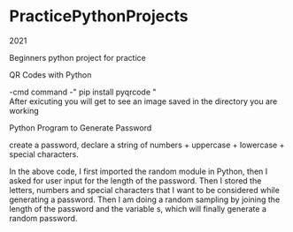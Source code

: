 # PracticePythonProjects

2021 

Beginners python project for practice


QR Codes with Python

-cmd command
-" pip install pyqrcode "  
After exicuting you will get to see an image saved in the directory you are working  


  
Python Program to Generate Password 

create a password, declare a string of numbers + uppercase + lowercase + special characters.

In the above code, I first imported the random module in Python, then I asked for user input for the length of the password. Then I stored the letters, numbers and special characters that I want to be considered while generating a password. Then I am doing a random sampling by joining the length of the password and the variable s, which will finally generate a random password.

